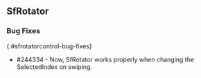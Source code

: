 ## SfRotator

### Bug Fixes
{:#sfrotatorcontrol-bug-fixes} 

* \#244334 - Now, SfRotator works properly when changing the SelectedIndex on swiping. 
